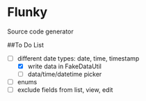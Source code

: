 # Flunky

Source code generator

##To Do List
- [ ] different date types: date, time, timestamp
  - [x] write data in FakeDataUtil
  - [ ] data/time/datetime picker
- [ ] enums
- [ ] exclude fields from list, view, edit
